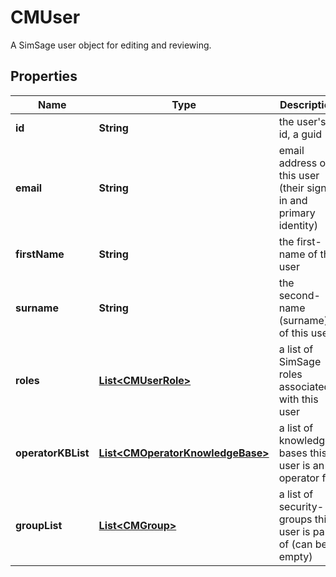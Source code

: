 

# CMUser

A SimSage user object for editing and reviewing.

## Properties

| Name | Type | Description | Notes |
|------------ | ------------- | ------------- | -------------|
|**id** | **String** | the user&#39;s id, a guid |  |
|**email** | **String** | email address of this user (their sign-in and primary identity) |  |
|**firstName** | **String** | the first-name of this user |  |
|**surname** | **String** | the second-name (surname) of this user |  |
|**roles** | [**List&lt;CMUserRole&gt;**](CMUserRole.md) | a list of SimSage roles associated with this user |  |
|**operatorKBList** | [**List&lt;CMOperatorKnowledgeBase&gt;**](CMOperatorKnowledgeBase.md) | a list of knowledge-bases this user is an operator for |  |
|**groupList** | [**List&lt;CMGroup&gt;**](CMGroup.md) | a list of security-groups this user is part of (can be empty) |  |



